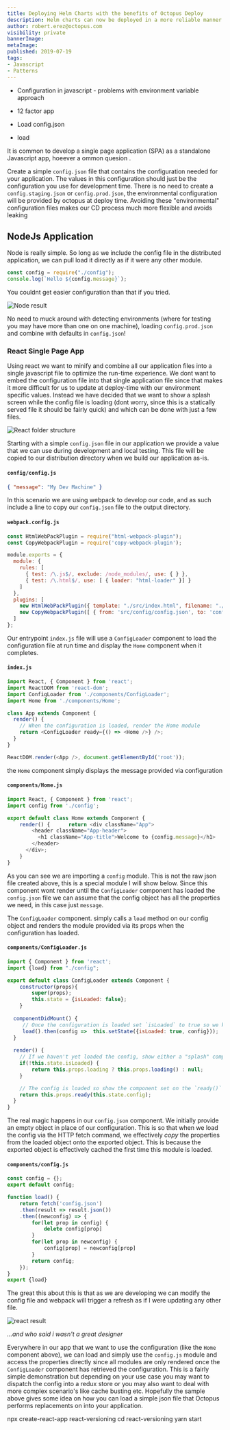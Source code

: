 ```yaml
---
title: Deploying Helm Charts with the benefits of Octopus Deploy
description: Helm charts can now be deployed in a more reliable manner by using the first-class Octopus Deploy Helm step.
author: robert.erez@octopus.com
visibility: private
bannerImage: 
metaImage: 
published: 2019-07-19
tags:
- Javascript
- Patterns
---
```


- Configuration in javascript - problems with environment variable approach
- 12 factor app

- Load config.json
- load 


It is common to develop a single page application (SPA) as a standalone Javascript app, hoeever a ommon quesion .

Create a simple `config.json` file that contains the configuration needed for your application. The values in this configuration should just be the configuration you use for development time. There is no need to create a `config.staging.json` or `config.prod.json`, the environmental configuration will be provided by octopus at deploy time. Avoiding these "environmental" configuration files makes our CD process much more flexible and avoids leaking

## NodeJs Application
Node is really simple. So long as we include the config file in the distributed application, we can pull load it directly as if it were any other module.


```javascript
const config = require("./config");
console.log(`Hello ${config.message}`);
```

You couldnt get easier configuration than that if you tried.

![Node result](node-result.png)

No need to muck around with detecting environments (where for testing you may have more than one on one machine), loading `config.prod.json` and combine with defaults in `config.json`!

### React Single Page App
Using react we want to minify and combine all our application files into a single javascript file to optimize the run-time experience. We dont want to embed the configuration file into that single application file since that makes it more difficult for us to update at deploy-time with our environment specific values. Instead we have decided that we want to show a splash screen while the config file is loading (dont worry, since this is a statically served file it should be fairly quick) and which can be done with just a few files.

![React folder structure](react-folders.png)

Starting with a simple `config.json` file in our application we provide a value that we can use during development and local testing. This file will be copied to our distribution directory when we build our application as-is.

#### `config/config.js`
```json
{ "message": "My Dev Machine" }
```

In this scenario we are using webpack to develop our code, and as such include a line to copy our `config.json` file to the output directory.

#### `webpack.config.js`
```javascript
const HtmlWebPackPlugin = require("html-webpack-plugin");
const CopyWebpackPlugin = require('copy-webpack-plugin');

module.exports = {
  module: {
    rules: [
      { test: /\.js$/, exclude: /node_modules/, use: { } },
      { test: /\.html$/, use: [ { loader: "html-loader" }] }
    ]
  },
  plugins: [
    new HtmlWebPackPlugin({ template: "./src/index.html", filename: "./index.html" }),
	new CopyWebpackPlugin([ { from: 'src/config/config.json', to: 'config.json', toType: 'file' } ], { })
  ]
};
```

Our entrypoint `index.js` file will use a `ConfigLoader` component to load the configuration file at run time and display the `Home` component when it completes.

#### `index.js`
```javascript
import React, { Component } from 'react';
import ReactDOM from 'react-dom';
import ConfigLoader from './components/ConfigLoader';
import Home from './components/Home';

class App extends Component {
  render() {
    // When the configuration is loaded, render the Home module
	return <ConfigLoader ready={() => <Home />} />;
  }
}

ReactDOM.render(<App />, document.getElementById('root'));
```

the `Home` component simply displays the message provided via configuration

#### `components/Home.js`
```javascript
import React, { Component } from 'react';
import config from './config';

export default class Home extends Component {
	render() {		return <div className="App">		
        <header className="App-header">
          <h1 className="App-title">Welcome to {config.message}</h1>
        </header>
      </div>;
	}
}
```

As you can see we are importing a `config` module. This is not the raw json file created above, this is a special module I will show below. Since this component wont render until the `ConfigLoader` component has loaded the `config.json` file we can assume that the config object has all the properties we need, in this case just `message`.

The `ConfigLoader` component. simply calls a `load` method on our config object and renders the module provided via its props when the configuration has loaded.

#### `components/ConfigLoader.js`
```javascript
import { Component } from 'react';
import {load} from "./config";

export default class ConfigLoader extends Component {
	constructor(props){
		super(props);
		this.state = {isLoaded: false};
	}
  
  componentDidMount() {
     // Once the configuration is loaded set `isLoaded` to true so we know to render our component
	 load().then(config =>  this.setState({isLoaded: true, config}));
  }
  
  render() {	  
    // If we haven't yet loaded the config, show either a "splash" component provided via a `loading` props or return nothing.
	if(!this.state.isLoaded) {
		return this.props.loading ? this.props.loading() : null;
	}

    // The config is loaded so show the component set on the `ready()` props
    return this.props.ready(this.state.config);
  }
}
```

The real magic happens in our `config.json` component. We initially provide an empty object in place of our configuration. This is so that when we load the config via the HTTP fetch command, we effectively _copy_ the properties from the loaded object onto the exported object. This is because the exported object is effectively cached the first time this module is loaded.

#### `components/config.js`
```javascript
const config = {};
export default config;

function load() {
	return fetch('config.json')
	.then(result => result.json())
	.then((newconfig) => {
		for(let prop in config) {
			delete config[prop]
		}
		for(let prop in newconfig) {
			config[prop] = newconfig[prop]
		}
		return config;
	});
}
export {load}
```

The great this about this is that as we are developing we can modify the config file and webpack will trigger a refresh as if I were updating any other file. 

![react result](react-result.png)

_...and who said i wasn't a great designer_

Everywhere in our app that we want to use the configuration (like the `Home` component above), we can load and simply use the `config.js`  module and access the properties directly since all modules are only rendered once the `ConfigLoader` component has retrieved the configuration. This is a fairly simple demonstration but depending on your use case you may want to dispatch the config into a redux store or you may also want to deal with more complex scenario's like cache busting etc. Hopefully the sample above gives some idea on how you can load a simple json file that Octopus performs replacements on into your application.




npx create-react-app react-versioning
cd react-versioning
yarn start